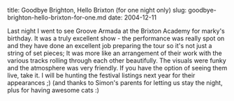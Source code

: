 title: Goodbye Brighton, Hello Brixton (for one night only)
slug: goodbye-brighton-hello-brixton-for-one.md
date: 2004-12-11


Last night I went to see Groove Armada at the Brixton Academy for marky's birthday. It was a truly excellent show - the performance was really spot on and they have done an excellent job preparing the tour so it's not just a string of set pieces; It was more like an arrangement of their work with the various tracks rolling through each other beautifully. The visuals were funky and the atmosphere was very friendly.
If you have the option of seeing them live, take it. I will be hunting the festival listings next year for their appearances ;)
(and thanks to Simon's parents for letting us stay the night, plus for having awesome cats :)